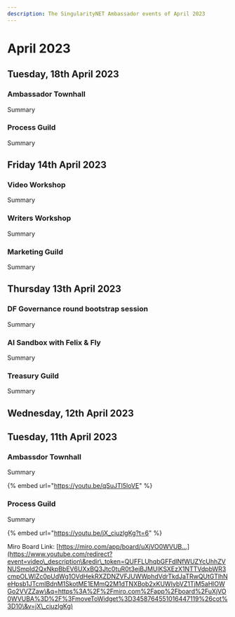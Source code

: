 ```yaml
---
description: The SingularityNET Ambassador events of April 2023
---
```


# April 2023

## Tuesday, 18th April 2023

### Ambassador Townhall

Summary

### Process Guild

Summary

## Friday 14th April 2023

### Video Workshop

Summary

### Writers Workshop

Summary

### Marketing Guild

Summary

## Thursday 13th April 2023

### DF Governance round bootstrap session

Summary

### AI Sandbox with Felix & Fly

Summary

### Treasury Guild

Summary

## Wednesday, 12th April 2023

## Tuesday, 11th April 2023

### Ambassdor Townhall

Summary

{% embed url="https://youtu.be/qSuJTl5loVE" %}

### Process Guild

Summary

{% embed url="https://youtu.be/jX_ciuzlgKg?t=6" %}

Miro Board Link: [https://miro.com/app/board/uXjVO0WVUB...](https://www.youtube.com/redirect?event=video\_description\&redir\_token=QUFFLUhqbGFFdlNfWUZYcUhhZVNUSmpld2QxNkpBbEV6UXxBQ3Jtc0tuR0t3ejBJMUlKSXEzX1NTTVdpbWR3cmpOLWlZc0pUdWg1OVdHekRXZDNZVFJUWWphdVdrTkdJaTRwQUtGTlhNeHpsb1JTcmlBdnM1SkotME1EMmQ2M1dTNXBob2xKUWIybVZ1TjM5aHlOWGo2VVZZaw\&q=https%3A%2F%2Fmiro.com%2Fapp%2Fboard%2FuXjVO0WVUBA%3D%2F%3FmoveToWidget%3D3458764551016447119%26cot%3D10\&v=jX\_ciuzlgKg)
